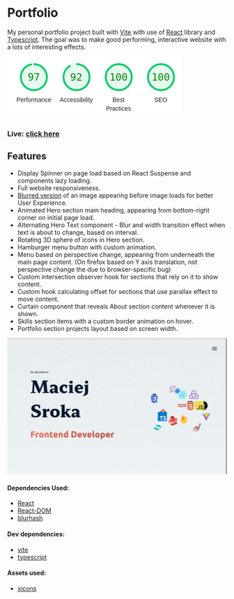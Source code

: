 # Portfolio

My personal portfolio project built with [Vite](https://vitejs.dev/) with use of [React](https://github.com/facebook/react) library and [Typescript](https://www.typescriptlang.org/). The goal was to make good performing, interactive website with a lots of interesting effects.

<img src="https://github.com/husky93/portfolio/blob/main/perf.jpg?raw=true">

### Live: [click here](https://msroka.dev)

## Features
- Display Spinner on page load based on React Suspense and components lazy loading.
- Full website responsiveness.
- [Blurred version](https://blurha.sh/) of an image appearing before image loads for better User Experience.
- Animated Hero section main heading, appearing from bottom-right corner on initial page load.
- Alternating Hero Text component - Blur and width transition effect when text is about to change, based on interval.
- Rotating 3D sphere of icons in Hero section.
- Hamburger menu button with custom animation.
- Menu based on perspective change, appearing from underneath the main page content. (On firefox based on Y axis translation, not perspective change the due to browser-specific bug)
- Custom intersection observer hook for sections that rely on it to show content.
- Custom hook calculating offset for sections that use parallax effect to move content.
- Curtain component that reveals About section content whenever it is shown.
- Skills section items with a custom border animation on hover.
- Portfolio section projects layout based on screen width.

 
<img src="https://github.com/husky93/portfolio/blob/main/website.jpg?raw=true"/>

#### Dependencies Used:
- [React](https://github.com/facebook/react)
- [React-DOM](https://github.com/facebook/react/tree/main/packages/react-dom)
- [blurhash](https://blurha.sh/)

#### Dev dependencies:
- [vite](https://github.com/facebook/create-react-app)
- [typescript](https://www.typescriptlang.org/)

#### Assets used:
- [xicons](https://www.xicons.org/#/)